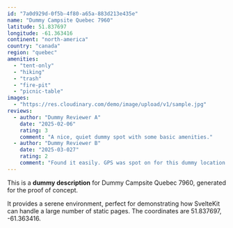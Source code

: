 ```yaml
---
id: "7a0d929d-0f5b-4f80-a65a-883d213e435e"
name: "Dummy Campsite Quebec 7960"
latitude: 51.837697
longitude: -61.363416
continent: "north-america"
country: "canada"
region: "quebec"
amenities:
  - "tent-only"
  - "hiking"
  - "trash"
  - "fire-pit"
  - "picnic-table"
images:
  - "https://res.cloudinary.com/demo/image/upload/v1/sample.jpg"
reviews:
  - author: "Dummy Reviewer A"
    date: "2025-02-06"
    rating: 3
    comment: "A nice, quiet dummy spot with some basic amenities."
  - author: "Dummy Reviewer B"
    date: "2025-03-027"
    rating: 2
    comment: "Found it easily. GPS was spot on for this dummy location."
---
```


This is a **dummy description** for Dummy Campsite Quebec 7960, generated for the proof of concept.

It provides a serene environment, perfect for demonstrating how SvelteKit can handle a large number of static pages. The coordinates are 51.837697, -61.363416.
